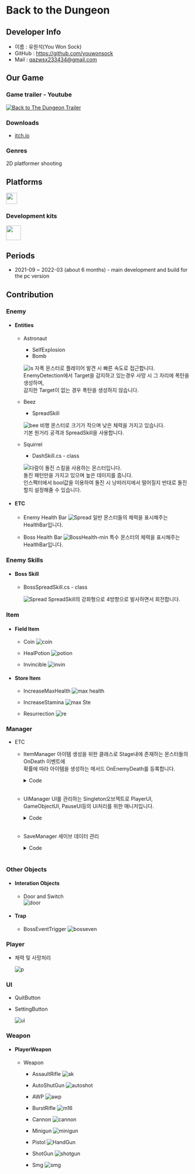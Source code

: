 # Back to the Dungeon

## Developer Info
* 이름 : 유원석(You Won Sock)
* GitHub : https://github.com/youwonsock
* Mail : qazwsx233434@gmail.com

## Our Game
### Game trailer - Youtube

[![Back to The Dungeon Trailer](https://img.youtube.com/vi/hy_my0OQddc/0.jpg)](https://www.youtube.com/watch?v=hy_my0OQddc) 

### Downloads

* [itch.io](https://devslem.itch.io/back-to-the-dungeon)

### Genres

2D platformer shooting

<b><h2>Platforms</h2></b>

<p>
<img src="https://upload.wikimedia.org/wikipedia/commons/c/c7/Windows_logo_-_2012.png" height="30">
</p>

### Development kits

<p>
<img src="https://upload.wikimedia.org/wikipedia/commons/thumb/1/19/Unity_Technologies_logo.svg/1280px-Unity_Technologies_logo.svg.png" height="40">
</p>

<b><h2>Periods</h2></b>

* 2021-09 ~ 2022-03 (about 6 months) - main development and build for the pc version

## Contribution

### Enemy
* #### Entities
  * Astronaut
    * SelfExplosion
    * Bomb
      
    ![is](https://github.com/youwonsock/back-to-the-dungeon-scripts/assets/46276141/af955e55-ad8b-49af-8d2a-b58260acd575)
    자폭 몬스터로 플레이어 발견 시 빠른 속도로 접근합니다.  
    EnemyDetection에서 Target을 감지하고 있는경우 사망 시 그 자리에 폭탄을 생성하며,  
    감지한 Target이 없는 경우 폭탄을 생성하지 않습니다.
      
  * Beez
    * SpreadSkill  
      
    ![bee](https://github.com/youwonsock/back-to-the-dungeon-scripts/assets/46276141/6681e588-0dc5-4f4e-a7e6-c83a2db97445)
    비행 몬스터로 크기가 작으며 낮은 체력을 가지고 있습니다.  
    기본 원거리 공격과 SpreadSkill을 사용합니다.
    
  * Squirrel
    * DashSkill.cs - class
  
    ![다람이](https://github.com/youwonsock/back-to-the-dungeon-scripts/assets/46276141/f1ac8c76-9fa4-4217-ae65-296959d63bb6)
    돌진 스킬을 사용하는 몬스터입니다.  
    돌진 패턴만을 가지고 있으며 높은 데미지를 줍니다.  
    인스팩터에서 bool값을 이용하여 돌진 시 낭떠러지에서 떨어질지 반대로 돌진할지 설정해줄 수 있습니다.
    
* #### ETC
  * Enemy Health Bar
    ![Spread](https://github.com/youwonsock/back-to-the-dungeon-scripts/assets/46276141/d6353317-ddb8-4127-be28-91e6eeaca546)
    일반 몬스터들의 체력을 표시해주는 HealthBar입니다.

  * Boss Health Bar
    ![BossHealth-min](https://github.com/youwonsock/back-to-the-dungeon-scripts/assets/46276141/5b955525-8ff5-433c-bb73-37ad0605d0b6)
    특수 몬스터의 체력을 표시해주는 HealthBar입니다.

### Enemy Skills
* #### Boss Skill
  * BossSpreadSkill.cs - class
  
    ![Spread](https://github.com/youwonsock/back-to-the-dungeon-scripts/assets/46276141/2a434c60-2f95-43e2-851b-e1009d5b7356)
    SpreadSkill의 강화형으로 4방향으로 발사하면서 회전합니다.
    
### Item
* #### Field Item
  * Coin
    ![coin](https://github.com/youwonsock/back-to-the-dungeon-scripts/assets/46276141/35c17f3a-fcda-4e80-8e3e-43a7439da265)  
    
  * HealPotion
    ![potion](https://github.com/youwonsock/back-to-the-dungeon-scripts/assets/46276141/5b80709d-9164-4440-92e2-0311a757bf1a)  
    
  * Invincible
    ![invin](https://github.com/youwonsock/back-to-the-dungeon-scripts/assets/46276141/5db34b85-9067-47ca-9979-d1d431f310ef)  
    
* #### Store Item
  * IncreaseMaxHealth
    ![max health](https://github.com/youwonsock/back-to-the-dungeon-scripts/assets/46276141/0af8e66f-14c3-43fc-828e-a7271f78e617)  

  * IncreaseStamina
    ![max Ste](https://github.com/youwonsock/back-to-the-dungeon-scripts/assets/46276141/38aae36f-9eaf-47f4-8370-1f9b42ce6641)  

  * Resurrection
    ![re](https://github.com/youwonsock/back-to-the-dungeon-scripts/assets/46276141/ef0f4ed8-3001-4e64-a24b-84ae5f0bf6a7)

### Manager
* ETC
  * ItemManager
    아이템 생성을 위한 클래스로 Stage내에 존재하는 몬스터들의 OnDeath 이벤트에  
    확률에 따라 아이템을 생성하는 메서드 OnEnemyDeath를 등록합니다. 
    <details>
    <summary>Code</summary>
    <div markdown="1">

      ```c#
      using System.Collections.Generic;
      using System.Linq;
      using UnityEngine;

      public class ItemManager : MonoBehaviour
      {
          //[SerializeField] private SerializableDictionary<Item, float> items = new SerializableDictionary<Item, float>();
          [SerializeField] private List<ItemProperty> items = new List<ItemProperty>();

      #if LEGACY
          [SerializeField] float coinPercent;
          [SerializeField] float potionPercent;
          [SerializeField] float InvinciblePercent;
          [SerializeField] float nonePercent;
      #endif
          private float sum;

          [System.Serializable]
          private struct ItemProperty
          {
              public Item itemPrefab;
              public float weight;
              public SceneData<Item> data;
          }

          private void Awake()
          {
      #if LEGACY
              float sum = coinPercent + potionPercent + nonePercent + InvinciblePercent;
              coinPercent = coinPercent / sum * 100;
              potionPercent = potionPercent / sum * 100;
              InvinciblePercent = InvinciblePercent / sum * 100;
              nonePercent = nonePercent / sum * 100;
      #endif
              this.sum = items.Sum(i => i.weight);

              var enemies = FindObjectsOfType<Enemy>();
              foreach (var enemy in enemies)
              {
                  enemy.OnDeath += () => OnEnemyDeath(enemy);
              }
          }

          private void OnEnemyDeath(Enemy enemy)
          {
              float prob = UnityEngine.Random.Range(0f, 1f);
              float current_prob = 0f;
              foreach (var item in items)
              {
                  current_prob += item.weight / this.sum;
                  if (prob <= current_prob)
                  {
                      if (!(item.itemPrefab is null))
                      {
                          var instantiated = Instantiate(item.itemPrefab, enemy.transform.position, Quaternion.identity);
                          try
                          {
                              item.data.TrySetValue(instantiated);
                          }
                          catch { }
                      }
                      return;
                  }
              }
          }


      #if LEGACY
          void Start()
          {
              GameObject[] temp = GameObject.FindGameObjectsWithTag("Enemy");
              GameObject[] prefebs = Resources.LoadAll<GameObject>("Item/");


              foreach (var i in temp)
              {
                  if (i.GetComponent<Entity>() != null)
                  {
                      i.GetComponent<Entity>().OnDeath +=
                          delegate ()
                          {
                              int n = Random.Range(0, (int)(coinPercent + potionPercent + InvinciblePercent + nonePercent));

                              if (n < coinPercent)
                                  Instantiate(prefebs[0], i.transform.position, Quaternion.identity);
                              else if (n < (coinPercent + potionPercent))
                                  Instantiate(prefebs[2], i.transform.position , Quaternion.identity);
                              else if (n < (coinPercent + potionPercent + InvinciblePercent))
                                  Instantiate(prefebs[1], i.transform.position, Quaternion.identity);
                          };
                  }
              }
          }
      #endif
      }
      ```
      
    </div>
    </details>
  </br>
  
  * UIManager
    UI를 관리하는 Singleton오브젝트로 PlayerUI, GameObjectUI, PauseUI등의 Ui처리를 위한 매니저입니다.
    <details>
    <summary>Code</summary>
    <div markdown="1">

      ```c#
      using System;
      using System.Collections.Generic;
      using System.Linq;
      using UnityEngine;
      using UnityEngine.SceneManagement;
      using UnityEngine.UI;
      using TMPro;

      public class UIManager : Singleton<UIManager>
      {

          [Header("Text UI")]
          [SerializeField] Text UIStageText;
          [SerializeField] Text UICoinText;
          [SerializeField] Text UIBulletText;
          [SerializeField] Text UIHpText;
          [SerializeField] Text UIRemainEnemyText;
          [SerializeField] Text UIRemainLife;

          [Header("Image UI")]
          [SerializeField] GameObject resurrectionImage;

          [Header("Other GameObject UI")]
          [SerializeField] Store UIStore;
          [SerializeField] RecordBoard UIRecordBoard;
          [SerializeField] GameObject UIGameOver;
          [SerializeField] SettingButtonUI settingButton;

          [Header("Object UI")]
          [SerializeField] GameObject UIPause;
          [SerializeField] GameObject UISetting;
          [SerializeField] Slider UIHpBar;
          [SerializeField] Slider UIStaminaBar;
          [SerializeField] Slider UIBossHpBar;
          [SerializeField] Graphic weaponPanel;
          [SerializeField] Image weaponImagePrefab;
          [SerializeField] float weaponImagePlacementInterval = 200;
          [SerializeField] Slider soundSlider;
          [SerializeField] GameObject StartSceneUI;

          private bool isEventActive;
          private bool isSetting = false;
          private bool isOtherUIActive = false;

          private List<Type> weaponTypes = new List<Type>();
          private List<Image> images = new List<Image>();
          private byte currentWeaponIdx = byte.MaxValue;
          
          protected UIManager() { }

          //restart 버튼 클릭시 실행되는 이벤트
          public event Action OnClickRestartButton;

          //일시정지 활성화시 실행되는 이벤트
          public event Action ActivatePause;

          //일시정지 비활성화시 실행되는 이벤트
          public event Action InactivatePause;

          //setting 버튼 클릭시 다른 버튼 제어 프로퍼티
          public bool IsSettingActive { get { return isSetting; } set { isSetting = value; } }

          public bool IsOtherUIActive { get { return isOtherUIActive; } set { isOtherUIActive = value; } }

          private void Awake()
          {
              if (!CheckSingletonInstance(true))
                  return;

              UIPause.SetActive(false);
              UIGameOver.SetActive(false);
              UIBossHpBar.gameObject.SetActive(false);

              GameManager.Instance.OnSceneLoaded += OnSceneLoaded;
              //SettingDataController.OnSettingDataLoaded += SetSound;

              GetUIGameObject();
          }

          // start Scene가 아닌 다른 곳에서 자동 설정
          private void Start()
          {
              if (SceneManager.GetActiveScene().buildIndex != 0)
              {
                  StartSceneUI.SetActive(false);

                  SetPlayerUI(true);
                  //this.transform.Find("Player UI").gameObject.SetActive(true);
              }
              isEventActive = false;

              SetSound(SettingDataController.Data);
          }

          private void OnSceneLoaded(Scene? previous, Scene? loaded, SceneLoadingTiming when)
          {
              switch (when)
              {
                  case SceneLoadingTiming.BeforeLoading:
                      StartSceneUI.SetActive(false);
                      break;
                  case SceneLoadingTiming.AfterLoading:
                      if (loaded.Value.buildIndex == GameManager.Instance.InGameStartSceneBuildIndex)
                      {
                          //this.transform.Find("Player UI").gameObject.SetActive(true);
                          SetPlayerUI(true);
                          GetUIGameObject();
                      }
                      UIStageText.text = SceneManager.GetActiveScene().name;
                      break;

              }
          }

          Stack<GameObject> stack = new Stack<GameObject>();

          private void Update()
          {
              if (SceneManager.GetActiveScene().buildIndex == 0 || isOtherUIActive)
                  return;

              if (stack.Count == 0 && Input.GetButtonDown("pause button"))
              {
                  UIPause.SetActive(true);
                  stack.Push(UIPause);
              }
              else if (Input.GetButtonDown("pause button"))
              {
                  stack.Pop().SetActive(false);
                  try
                  {
                      stack.Peek().SetActive(true);
                  }
                  catch (Exception ex){ }
                  finally
                  {
                      SettingDataController.SaveSettingData();
                  }
              }

              #region 기존 Pause logic
              //if (stack.Count == 0 && Input.GetButtonDown("pause button"))
              //{
              //    if (UIStore != null && UIRecordBoard != null)
              //    {
              //        if (UIStore.IsUIActive || UIRecordBoard.IsUIActive)
              //        {
              //            return;
              //        }
              //    }
              //    if (UIGameOver.activeSelf || isEventActive || UISetting.activeSelf)
              //        return;

              //    if (ActivatePause != null)
              //        ActivatePause();

              //    stack.Push(UIPause);
              //    UIPause.SetActive(true);

              //}
              //else if (stack.Count == 1 && Input.GetButtonDown("pause button"))
              //{
              //    if (stack.Peek().GetComponent<IUiActiveCheck>() != null)
              //    {
              //        stack.Pop();
              //        return;
              //    }

              //    stack.Pop().SetActive(false);

              //    if (InactivatePause != null)
              //        InactivatePause();
              //}
              //else if (stack.Count >= 2 && Input.GetButtonDown("pause button"))
              //{
              //    if (stack.Peek().GetComponent<IUiActiveCheck>() != null)
              //    {
              //        stack.Pop();
              //        return;
              //    }
              //    stack.Pop().SetActive(false);
              //    stack.Peek().SetActive(true);
              //    AudioListener.volume = soundSlider.value;
              //}
              #endregion

              //set timeScale
              if (UIPause.activeSelf)
              {
                  Time.timeScale = 0;
              }
              else
              {
                  Time.timeScale = 1;
              }
          }

          void SetSound(SettingData data)
          {
              // 현재 setting file이 없더라도 Setting에서 Data를 가져와 1로 초기화 시킴
              if (data == null)   //사용 x
              {
                  AudioListener.volume = 0.3f;
                  soundSlider.value = 0.3f;
              }
              else
              {
                  AudioListener.volume = data.audioVolume;
                  soundSlider.value = data.audioVolume;
              }
          }

          private void GetUIGameObject()
          {
              UIStore = FindObjectOfType<Store>();
              UIRecordBoard = FindObjectOfType<RecordBoard>();

          }

          public void SetPlayerUI(bool value)
          {
              transform.Find("Player UI").gameObject.SetActive(value);
          }
          
          /// <summary>
          /// StageText UI를 설정해주는 메서드
          /// </summary>
          /// <param name="text"></param>
          public void SetStageText(string text)
          {
              UIStageText.text = text;
          }

          /// <summary>
          /// 게임 재시작 버튼 활성화 메서드
          /// </summary>
          public void SetActiveRestartButton()
          {
              UIGameOver.SetActive(true);
          }

          /// <summary>
          /// 게임 재시작 메서드
          /// </summary>
          public void Restart()
          {
              OnClickRestartButton();

              UIGameOver.SetActive(false);
              UIPause.SetActive(false);
              Time.timeScale = 1;
          }

          /// <summary>
          /// Left Enemy Text UI를 설정해주는 메서드
          /// </summary>
          /// <param name="count"></param>
          public void SetRemainEnemyUI(int count)
          {
              if (!UIRemainEnemyText.enabled)
                  return;

              UIRemainEnemyText.text = "Enemy : " + count.ToString();
          }

          /// <summary>
          /// 남은 목숨 표시 UI
          /// </summary>
          /// <param name="count"></param>
          public void SetRemainLife(int count)
          {
              if (!UIRemainLife.enabled)
                  return;

              UIRemainLife.text = "Life  		: " + count.ToString();
          }

          /// <summary>
          /// Left Enemy Text UI의 enabled를 설정할수있는 메서드 b = true or false
          /// </summary>
          /// <param name="b"></param>
          public void EnabledRemainEnemyUI(bool b)
          {
              UIRemainEnemyText.enabled = b;
          }

          public void EnabledBossHealthUI(bool b)
          {
              UIBossHpBar.gameObject.SetActive(b);
          }


          /// <summary>
          /// coinText UI를 설정해주는 메서드
          /// </summary>
          /// <param name="gold"></param>
          public void SetGoldUI(int gold)
          {
              UICoinText.text = GameManager.Instance.Gold.ToString();
          }

          /// <summary>
          /// BulletText UI를 설정해주는 메서드
          /// </summary>
          /// <param name="curBullet"></param>
          /// <param name="maxBullet"></param>
          public void SetBulletUI(int curBullet, int maxBullet)
          {
              UIBulletText.text = curBullet.ToString() + "/" + maxBullet.ToString();
          }

          /// <summary>
          /// HText UI와 HpBar UI를 설정해주는 메서드
          /// </summary>
          /// <param name="health"></param>
          /// <param name="maxHealth"></param>
          public void SetHealthUI(float health, float maxHealth)
          {
              UIHpText.text = (Mathf.Ceil(health*10)/10).ToString() + "/" + maxHealth.ToString();
              UIHpBar.value = health / maxHealth;
          }

          public void SetStaminaUI(float Stamina, float maxStamina)
          {
              UIStaminaBar.value = Stamina / maxStamina;
          }

          /// <summary>
          /// Boss의 HpBar를 설정해주는 메서드
          /// </summary>
          /// <param name="health"></param>
          /// <param name="maxHealth"></param>
          public void SetBossHealthUI(float health, float maxHealth)
          {
              UIBossHpBar.value = health / maxHealth;
          }

          /// <summary>
          /// ResurrectionImage 설정 메서드
          /// </summary>
          /// <param name="val"></param>
          public void SetResurrectionImage(bool b)
          {
              
              resurrectionImage.SetActive(b);
          }

          public void ActiveteSetting()
          {
              stack.Peek().SetActive(false);
              stack.Push(UISetting);
              UISetting.SetActive(true);
          }

          public void ChangeSound()
          {
              AudioListener.volume = soundSlider.value;
          }

          /// <summary>
          /// 무기 슬롯 UI를 설정해주는 메서드
          /// </summary>
          public void SetWeaponSlotUI(PlayerShooter playerShooter, IEnumerable<Weapon> weaponSlot)
          {
              weaponSlot = weaponSlot.Where(w => w != null); // null 제외
              
              bool isTransformed = false;

              // 무기 이미지 생성 및 기본 세팅
              int weaponIdx = 0;
              foreach (var weapon in weaponSlot)
              {
                  if (weaponIdx < images.Count)
                  {
                      if (weaponTypes[weaponIdx] == weapon.GetType())
                      {
                          weaponIdx++;
                          continue;
                      }

                      // 기존 무기 슬롯 UI의 무기 이미지를 파괴 후 새롭게 생성 후 할당
                      Destroy(images[weaponIdx].gameObject);
                      images[weaponIdx] = Instantiate(weaponImagePrefab);
                      weaponTypes[weaponIdx] = weapon.GetType();
                  }
                  else
                  {
                      // 무기 슬롯 UI에 무기 이미지를 새롭게 추가
                      images.Add(Instantiate(weaponImagePrefab));
                      weaponTypes.Add(weapon.GetType());
                  }

                  images[weaponIdx].sprite = weapon.GetComponent<SpriteRenderer>().sprite; // 실제 이미지 할당
                  images[weaponIdx].transform.SetParent(weaponPanel.transform); // Weapon Panel UI Object의 자식 오브젝트로 할당
                  images[weaponIdx].SetNativeSize();
                  images[weaponIdx].rectTransform.localScale = Vector3.one;
                  images[weaponIdx].GetComponent<Shadow>().effectDistance = new Vector2(10, -10); // 그림자 효과

                  // 투명도 조정
                  Color temp = images[weaponIdx].color;
                  temp.a = 0.5f;
                  images[weaponIdx].color = temp;

                  // 무기 이미지의 앵커 프리셋을 중앙으로 조정
                  images[weaponIdx].rectTransform.anchorMin = new Vector2(0.5f, 0.5f);
                  images[weaponIdx].rectTransform.anchorMax = new Vector2(0.5f, 0.5f);

                  isTransformed = true;
                  weaponIdx++;
              }

              // 현재 무기 슬롯의 무기 개수보다 초과된 이미지는 제거
              if (images.Count > weaponIdx)
              {
                  images.GetRange(weaponIdx, images.Count - weaponIdx).ForEach(i => Destroy(i.gameObject));
                  images.RemoveRange(weaponIdx, images.Count - weaponIdx);
                  weaponTypes.RemoveRange(weaponIdx, images.Count - weaponIdx);
                  isTransformed = true;
              }

              try
              {
                  // 현재 사용 중인 무기 강조 효과
                  if (currentWeaponIdx != playerShooter.CurrentWeaponSlotNumber || weaponTypes[currentWeaponIdx] != playerShooter.CurrentWeapon)
                  {
                      if (currentWeaponIdx < images.Count && images[currentWeaponIdx] != null)
                      {
                          Color temp = images[currentWeaponIdx].color;
                          temp.a = 0.5f;
                          images[currentWeaponIdx].color = temp;
                          images[currentWeaponIdx].rectTransform.localScale = Vector3.one;
                      }

                      currentWeaponIdx = playerShooter.CurrentWeaponSlotNumber;
                      Color temp1 = images[currentWeaponIdx].color;
                      temp1.a = 1f;
                      images[currentWeaponIdx].color = temp1;
                      images[currentWeaponIdx].rectTransform.localScale = new Vector3(1.2f, 1.2f, 1f);
                  }
              }
              catch (ArgumentOutOfRangeException)
              {

              }
              catch (NullReferenceException)
              {

              }
              

              // 새롭게 생성된 이미지가 없다면 즉시 종료
              if (!isTransformed)
                  return;

              // 무기 이미지 배치
              float current = -((weaponIdx - 1) / 2f * weaponImagePlacementInterval); // 시작 배치 위치
              weaponPanel.rectTransform.sizeDelta = new Vector2((Mathf.Abs(current) + 100) * 2, weaponPanel.rectTransform.sizeDelta.y); // Weapon Panel의 크기 조정
              for (int i = 0; i < images.Count; i++)
              {
                  // 무기 이미지 위치 조정
                  images[i].rectTransform.anchoredPosition = new Vector2(current, 0f);
                  current += weaponImagePlacementInterval;
              }

          }

          //for start scene Ui
          public void OnClickGameStartButton()
          {
              if (!isSetting)
              {
                  //StartGame 구현 완료 후 수정: GameManager.Instance.StartGame(settingButton.Level);
                  GameManager.Instance.LoadScene(GameManager.Instance.InGameStartSceneBuildIndex);
                  GameObject.Find("Start Button").GetComponent<Button>().interactable = false;
              }
          }

          public void OnClickGameQuitButton()
          {
              if (!isSetting)
                  Application.Quit(); // 어플리케이션 종료
          }
          public void OnClickGameSettingButton()
          {
              isSetting = true;
              GameObject.Find("Setting Canvas").transform.GetChild(0).gameObject.SetActive(true);
          }
      }

      ```
    
    </div>
    </details>
  </br>

  * SaveManager
    세이브 데이터 관리
    <details>
    <summary>Code</summary>
    <div markdown="1">

      ```c#
      using System;
      using System.Collections.Generic;
      using System.IO;
      using System.Runtime.Serialization.Formatters.Binary;
      using UnityEngine;

      public class SaveManager
      {
          private static readonly Dictionary<SaveKey, List<ISaveable>> saveableObjects = new Dictionary<SaveKey, List<ISaveable>>();
          
          public static void Save(string fileName, SaveKey key)
          {
              List<SaveData> saveDatas = new List<SaveData>();

              if(saveableObjects.TryGetValue(key, out List<ISaveable> saveablelist))
              {
                  // getData from listener
                  foreach(ISaveable saveable in saveablelist)
                      saveDatas.Add(new SaveData(saveable.Save(), saveable.GetType(), saveable.ID));

                  string path = Application.persistentDataPath + "/" + fileName;
                  using (var fs = new FileStream(path, FileMode.Create))
                  {
                      BinaryFormatter bf = new BinaryFormatter();
                      bf.Serialize(fs, saveDatas);
                  }
              }
              else
              {
                  throw new KeyNotFoundException($"saveableObjects[key]�뿉 �빐�떦�븯�뒗 List媛� �뾾�뒿�땲�떎.");
              }
          }

          /// <summary>
          /// �벑濡앸맂 saveablelist��� match�릺�뒗 saveData媛� �뾾�쓣寃쎌슦 ArgumentNullException 諛쒖깮!
          /// </summary>
          /// <param name="fileName"></param>
          /// <param name="key"></param>
          /// <exception cref="FileNotFoundException"></exception>
          /// <exception cref="Exception"></exception>
          /// <exception cref="ArgumentNullException"></exception>
          public static void Load(string fileName, SaveKey key)
          {
              string path = Application.persistentDataPath + "/" + fileName;

              if (!IsFileExistence(path))
              {
                  throw new FileNotFoundException($"There is no DataFile.");
              }

              if(saveableObjects.TryGetValue(key, out List<ISaveable> saveablelist))
              {
                  //load
                  using (var fs = new FileStream(path, FileMode.Open))
                  {
                      var bf = new BinaryFormatter();
                      var data = bf.Deserialize(fs) as List<SaveData>;

                      foreach (ISaveable saveable in saveablelist)
                      {
                          SaveData d = data.Find(e => e.listenerID == saveable.ID && e.listenerType == saveable.GetType());
                        
                          if(d == null)
                              throw new ArgumentNullException($"load �떎�뜝 TYPE �샊��� ID 遺덉씪移�(SaveData��� match�릺�뒗 Saveable Object媛� �뾾�쓬) saveable.ID : {saveable.ID}, saveable.GetType() : {saveable.GetType()} ");

                          saveable.Load(d.data);
                      }
                  }
              }
              else
              {
                  throw new KeyNotFoundException($"saveableObjects[key]�뿉 �빐�떦�븯�뒗 List媛� �뾾�뒿�땲�떎.");
              }
          }

          /// <summary>
          /// Add saveable objece to saveableObject Dictionary
          /// </summary>
          /// <param name="saveable"></param>
          /// <param name="key"></param>
          public static void Add(ISaveable saveable, SaveKey key)//exception handle
          {
              if (saveableObjects.TryGetValue(key, out List<ISaveable> saveablelist))
                  saveablelist.Add(saveable);
              else
                  saveableObjects.Add(key, new List<ISaveable> { saveable });
          }

          /// <summary>
          /// remove saveable objece from saveableObject Dictionary. if remove fale return false
          /// </summary>
          /// <param name="saveable"></param>
          /// <param name="key"></param>
          public static bool Remove(ISaveable saveable, SaveKey key)
          {
              if (saveableObjects.TryGetValue(key, out List<ISaveable> saveablelist))
              {
                  saveablelist.Remove(saveable);
                  return true;
              }
              else
              {
                  return false;
              }
          }

          /// <summary>
          /// path : file path
          /// If the file exists return true, not exists return false
          /// </summary>
          /// <param name="path"></param>
          /// <returns></returns>
          public static bool IsFileExistence(string path)
          {
              if (File.Exists(path))
                  return true;
              return false;
          }
          public static void DeleteFile(string fileName)
          {
              File.Delete(Application.persistentDataPath + "/" + fileName);
              Debug.Log($"<{nameof(SaveManager)}> {fileName} �뙆�씪 �궘�젣 �셿猷�.");
          }
          ///<summary>
          /// disposable 以묒꺽 �겢�옒�뒪
          /// </summary>
          public sealed class TemporarySaveScope : IDisposable
          {
              private bool isDispose = false;
              string fileNameTemp;
              SaveKey keyTemp;
              public TemporarySaveScope(string fileName, SaveKey key)
              {
                  fileNameTemp = fileName;
                  keyTemp = key;
                  SaveManager.Save(fileName, key);
              }
              public void Dispose()
              {
                  if (!this.isDispose)
                  {
                      SaveManager.Load(fileNameTemp, keyTemp);
                      this.isDispose = true;
                      DeleteFile(fileNameTemp);
                  }
                  GC.SuppressFinalize(this);
              }
          }
      }

      public enum SaveKey
      {
          GameData,
          Setting
      }

      [Serializable]
      public class SaveData
      {
          public readonly object data;
          public readonly Type listenerType;
          public readonly string listenerID;

          public SaveData(object data, Type type, string id)
          {
              this.data = data;
              this.listenerType = type;
              this.listenerID = id;
          }
      }
      ```
    
    </div>
    </details>
  </br>

### Other Objects
* #### Interation Objects  
  * Door and Switch  
  ![door](https://github.com/youwonsock/back-to-the-dungeon-scripts/assets/46276141/9ceaff02-a56d-43d0-9d1c-c5c56e06ee61)
  
* #### Trap
  * BossEventTrigger
    ![bosseven](https://github.com/youwonsock/back-to-the-dungeon-scripts/assets/46276141/883a19e0-751d-4b48-bad4-83449798741d)  

### Player
  * 체력 및 사망처리
    
    ![p](https://github.com/youwonsock/back-to-the-dungeon-scripts/assets/46276141/c4859e7c-fbd9-42fc-ad5a-27998173f67f)

### UI
  * QuitButton
  * SettingButton
  
    ![ui](https://github.com/youwonsock/back-to-the-dungeon-scripts/assets/46276141/496ab77b-bb31-4883-92ba-72469a7a71b8)

### Weapon
* #### PlayerWeapon
  * Weapon
    * AssaultRifle
      ![ak](https://github.com/youwonsock/back-to-the-dungeon-scripts/assets/46276141/6a0058a7-3b47-44e7-879f-2df2810fc0c5)
  
    * AutoShutGun
      ![autoshot](https://github.com/youwonsock/back-to-the-dungeon-scripts/assets/46276141/96a8bb8f-9965-4c94-a336-df6dc9271d83)
  
    * AWP
      ![awp](https://github.com/youwonsock/back-to-the-dungeon-scripts/assets/46276141/c04c358e-68c8-409f-8a91-cd7ed655fcd8)
  
    * BurstRifle
      ![m16](https://github.com/youwonsock/back-to-the-dungeon-scripts/assets/46276141/1dcd52a1-3564-48a3-b75e-71318532b2db)
  
    * Cannon
      ![cannon](https://github.com/youwonsock/back-to-the-dungeon-scripts/assets/46276141/010f417c-de69-4069-b4e7-7f4422dbd1ae)
  
    * Minigun
      ![minigun](https://github.com/youwonsock/back-to-the-dungeon-scripts/assets/46276141/d6524d28-41b7-450d-8fdb-8705eb08fdba)
  
    * Pistol
      ![HandGun](https://github.com/youwonsock/back-to-the-dungeon-scripts/assets/46276141/deb734f9-4563-4fb0-b966-5982ec287998)
  
    * ShotGun
      ![shotgun](https://github.com/youwonsock/back-to-the-dungeon-scripts/assets/46276141/4f7bb0ca-a397-4b84-9ac7-686b069c0f6b)
  
    * Smg
      ![smg](https://github.com/youwonsock/back-to-the-dungeon-scripts/assets/46276141/8c0f99a0-b5e5-4811-804b-df52adc9665d)  

